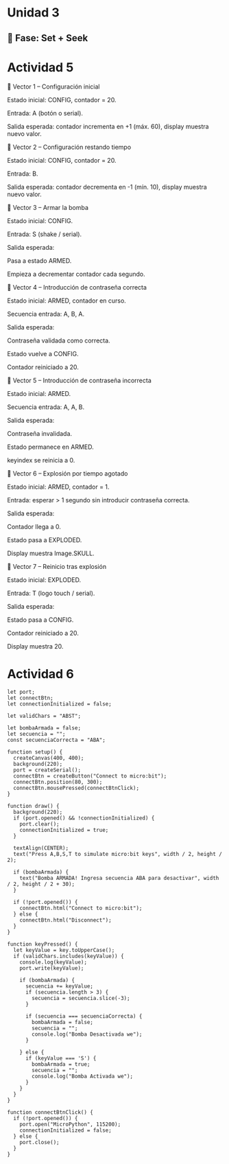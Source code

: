 # Unidad 3

## 🔎 Fase: Set + Seek

# Actividad 5

🔹 Vector 1 – Configuración inicial

Estado inicial: CONFIG, contador = 20.

Entrada: A (botón o serial).

Salida esperada: contador incrementa en +1 (máx. 60), display muestra nuevo valor.

🔹 Vector 2 – Configuración restando tiempo

Estado inicial: CONFIG, contador = 20.

Entrada: B.

Salida esperada: contador decrementa en -1 (mín. 10), display muestra nuevo valor.

🔹 Vector 3 – Armar la bomba

Estado inicial: CONFIG.

Entrada: S (shake / serial).

Salida esperada:

Pasa a estado ARMED.

Empieza a decrementar contador cada segundo.

🔹 Vector 4 – Introducción de contraseña correcta

Estado inicial: ARMED, contador en curso.

Secuencia entrada: A, B, A.

Salida esperada:

Contraseña validada como correcta.

Estado vuelve a CONFIG.

Contador reiniciado a 20.

🔹 Vector 5 – Introducción de contraseña incorrecta

Estado inicial: ARMED.

Secuencia entrada: A, A, B.

Salida esperada:

Contraseña invalidada.

Estado permanece en ARMED.

keyindex se reinicia a 0.

🔹 Vector 6 – Explosión por tiempo agotado

Estado inicial: ARMED, contador = 1.

Entrada: esperar > 1 segundo sin introducir contraseña correcta.

Salida esperada:

Contador llega a 0.

Estado pasa a EXPLODED.

Display muestra Image.SKULL.

🔹 Vector 7 – Reinicio tras explosión

Estado inicial: EXPLODED.

Entrada: T (logo touch / serial).

Salida esperada:

Estado pasa a CONFIG.

Contador reiniciado a 20.

Display muestra 20.

# Actividad 6

```
let port;
let connectBtn;
let connectionInitialized = false;

let validChars = "ABST";

let bombaArmada = false;     
let secuencia = "";           
const secuenciaCorrecta = "ABA";

function setup() {
  createCanvas(400, 400);
  background(220);
  port = createSerial();
  connectBtn = createButton("Connect to micro:bit");
  connectBtn.position(80, 300);
  connectBtn.mousePressed(connectBtnClick);
}

function draw() {
  background(220);
  if (port.opened() && !connectionInitialized) {
    port.clear();
    connectionInitialized = true;
  }

  textAlign(CENTER);
  text("Press A,B,S,T to simulate micro:bit keys", width / 2, height / 2);

  if (bombaArmada) {
    text("Bomba ARMADA! Ingresa secuencia ABA para desactivar", width / 2, height / 2 + 30);
  }

  if (!port.opened()) {
    connectBtn.html("Connect to micro:bit");
  } else {
    connectBtn.html("Disconnect");
  }
}

function keyPressed() {
  let keyValue = key.toUpperCase();
  if (validChars.includes(keyValue)) {
    console.log(keyValue);
    port.write(keyValue);

    if (bombaArmada) {
      secuencia += keyValue;
      if (secuencia.length > 3) {
        secuencia = secuencia.slice(-3); 
      }

      if (secuencia === secuenciaCorrecta) {
        bombaArmada = false;
        secuencia = "";
        console.log("Bomba Desactivada we");
      }
 
    } else {
      if (keyValue === 'S') {
        bombaArmada = true;
        secuencia = "";
        console.log("Bomba Activada we");
      }
    }
  }
}

function connectBtnClick() {
  if (!port.opened()) {
    port.open("MicroPython", 115200);
    connectionInitialized = false;
  } else {
    port.close();
  }
}
```


